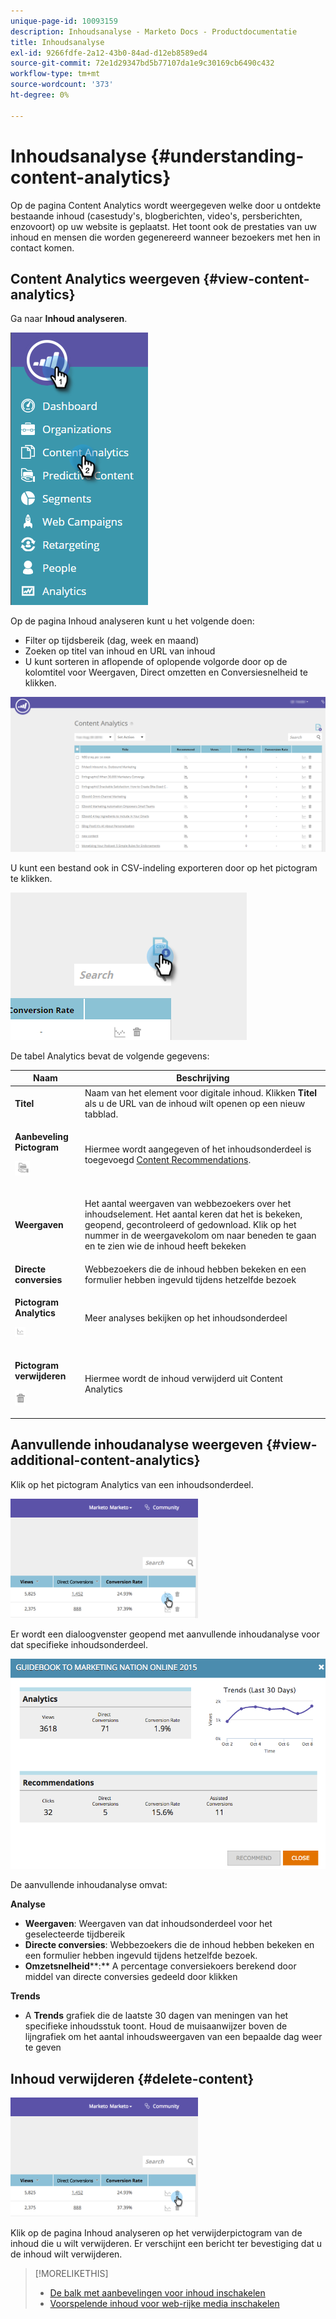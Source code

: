 ```yaml
---
unique-page-id: 10093159
description: Inhoudsanalyse - Marketo Docs - Productdocumentatie
title: Inhoudsanalyse
exl-id: 9266fdfe-2a12-43b0-84ad-d12eb8589ed4
source-git-commit: 72e1d29347bd5b77107da1e9c30169cb6490c432
workflow-type: tm+mt
source-wordcount: '373'
ht-degree: 0%

---
```


# Inhoudsanalyse {#understanding-content-analytics}

Op de pagina Content Analytics wordt weergegeven welke door u ontdekte bestaande inhoud (casestudy&#39;s, blogberichten, video&#39;s, persberichten, enzovoort) op uw website is geplaatst. Het toont ook de prestaties van uw inhoud en mensen die worden gegenereerd wanneer bezoekers met hen in contact komen.

## Content Analytics weergeven {#view-content-analytics}

Ga naar **Inhoud analyseren**.

![](assets/one.png)

Op de pagina Inhoud analyseren kunt u het volgende doen:

* Filter op tijdsbereik (dag, week en maand)
* Zoeken op titel van inhoud en URL van inhoud
* U kunt sorteren in aflopende of oplopende volgorde door op de kolomtitel voor Weergaven, Direct omzetten en Conversiesnelheid te klikken.

![](assets/content-analytics-8-29-16-blur.png)

U kunt een bestand ook in CSV-indeling exporteren door op het pictogram te klikken.

![](assets/image2016-8-29-13-3a51-3a49.png)

De tabel Analytics bevat de volgende gegevens:

<table> 
 <thead> 
  <tr> 
   <th colspan="1" rowspan="1">Naam</th> 
   <th colspan="1" rowspan="1">Beschrijving</th> 
  </tr> 
 </thead> 
 <tbody> 
  <tr> 
   <td colspan="1" rowspan="1"><strong>Titel</strong></td> 
   <td colspan="1" rowspan="1">Naam van het element voor digitale inhoud. Klikken <strong>Titel</strong> als u de URL van de inhoud wilt openen op een nieuw tabblad.</td> 
  </tr> 
  <tr> 
   <td colspan="1"><p><strong>Aanbeveling </strong><strong>Pictogram</strong></p><p><strong><img alt="—" width="24" src="assets/recommended-icon.png" data-linked-resource-id="10094267" data-linked-resource-type="attachment" data-base-url="https://docs.marketo.com" data-linked-resource-container-id="10093159" title="--"></strong></p></td> 
   <td colspan="1">Hiermee wordt aangegeven of het inhoudsonderdeel is toegevoegd <a href="#">Content Recommendations</a>.</td> 
  </tr> 
  <tr> 
   <td colspan="1" rowspan="1"><p><strong>Weergaven</strong></p></td> 
   <td colspan="1" rowspan="1"><p>Het aantal weergaven van webbezoekers over het inhoudselement. Het aantal keren dat het is bekeken, geopend, gecontroleerd of gedownload. Klik op het nummer in de weergavekolom om naar beneden te gaan en te zien wie de inhoud heeft bekeken</p></td> 
  </tr> 
  <tr> 
   <td colspan="1" rowspan="1"><strong>Directe conversies</strong></td> 
   <td colspan="1" rowspan="1">Webbezoekers die de inhoud hebben bekeken en een formulier hebben ingevuld tijdens hetzelfde bezoek</td> 
  </tr> 
  <tr> 
   <td colspan="1"><p><strong>Pictogram Analytics</strong></p><p><strong><img alt="--" width="17" src="assets/analytics-icon.png" data-linked-resource-id="10097027" data-linked-resource-type="attachment" data-base-url="https://docs.marketo.com" data-linked-resource-container-id="10093159" title="--"></strong></p></td> 
   <td colspan="1">Meer analyses bekijken op het inhoudsonderdeel</td> 
  </tr> 
  <tr> 
   <td colspan="1"><p><strong>Pictogram verwijderen</strong></p><p><img alt="--" src="assets/image2015-12-7-10-3a36-3a52.png" data-linked-resource-id="10096391" data-linked-resource-type="attachment" data-base-url="https://docs.marketo.com" data-linked-resource-container-id="10093159" title="--"></p></td> 
   <td colspan="1">Hiermee wordt de inhoud verwijderd uit Content Analytics</td> 
  </tr> 
 </tbody> 
</table>

## Aanvullende inhoudanalyse weergeven {#view-additional-content-analytics}

Klik op het pictogram Analytics van een inhoudsonderdeel.

![](assets/four.png)

Er wordt een dialoogvenster geopend met aanvullende inhoudanalyse voor dat specifieke inhoudsonderdeel.

![](assets/five.png)

De aanvullende inhoudanalyse omvat:

**Analyse**

* **Weergaven**: Weergaven van dat inhoudsonderdeel voor het geselecteerde tijdbereik
* **Directe conversies**: Webbezoekers die de inhoud hebben bekeken en een formulier hebben ingevuld tijdens hetzelfde bezoek.
* **Omzetsnelheid****:** A percentage conversiekoers berekend door middel van directe conversies gedeeld door klikken

**Trends**

* A **Trends** grafiek die de laatste 30 dagen van meningen van het specifieke inhoudsstuk toont. Houd de muisaanwijzer boven de lijngrafiek om het aantal inhoudsweergaven van een bepaalde dag weer te geven

## Inhoud verwijderen {#delete-content}

![](assets/six.png)

Klik op de pagina Inhoud analyseren op het verwijderpictogram van de inhoud die u wilt verwijderen. Er verschijnt een bericht ter bevestiging dat u de inhoud wilt verwijderen.

>[!MORELIKETHIS]
>
>* [De balk met aanbevelingen voor inhoud inschakelen](/help/marketo/product-docs/predictive-content/enabling-predictive-content/enable-the-content-recommendation-bar.md)
>* [Voorspelende inhoud voor web-rijke media inschakelen](/help/marketo/product-docs/predictive-content/enabling-predictive-content/enable-predictive-content-for-web-rich-media.md)

